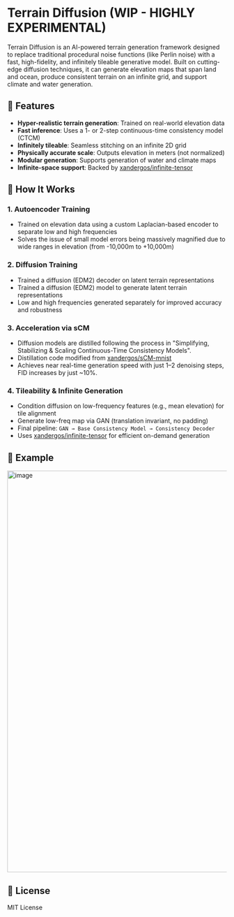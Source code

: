 # Terrain Diffusion (WIP - HIGHLY EXPERIMENTAL)

Terrain Diffusion is an AI-powered terrain generation framework designed to replace traditional procedural noise functions (like Perlin noise) with a fast, high-fidelity, and infinitely tileable generative model. Built on cutting-edge diffusion techniques, it can generate elevation maps that span land and ocean, produce consistent terrain on an infinite grid, and support climate and water generation.

## 🚀 Features

- **Hyper-realistic terrain generation**: Trained on real-world elevation data
- **Fast inference**: Uses a 1- or 2-step continuous-time consistency model (CTCM)
- **Infinitely tileable**: Seamless stitching on an infinite 2D grid
- **Physically accurate scale**: Outputs elevation in meters (not normalized)
- **Modular generation**: Supports generation of water and climate maps
- **Infinite-space support**: Backed by [xandergos/infinite-tensor](https://github.com/xandergos/infinite-tensor)

## 🧠 How It Works

### 1. **Autoencoder Training**
- Trained on elevation data using a custom Laplacian-based encoder to separate low and high frequencies
- Solves the issue of small model errors being massively magnified due to wide ranges in elevation (from -10,000m to +10,000m)

### 2. **Diffusion Training**
- Trained a diffusion (EDM2) decoder on latent terrain representations
- Trained a diffusion (EDM2) model to generate latent terrain representations
- Low and high frequencies generated separately for improved accuracy and robustness

### 3. **Acceleration via sCM**
- Diffusion models are distilled following the process in "Simplifying, Stabilizing & Scaling Continuous-Time Consistency Models".
- Distillation code modified from [xandergos/sCM-mnist](https://github.com/xandergos/sCM-mnist)
- Achieves near real-time generation speed with just 1–2 denoising steps, FID increases by just ~10%.

### 4. **Tileability & Infinite Generation**
- Condition diffusion on low-frequency features (e.g., mean elevation) for tile alignment
- Generate low-freq map via GAN (translation invariant, no padding)
- Final pipeline: `GAN → Base Consistency Model → Consistency Decoder`
- Uses [xandergos/infinite-tensor](https://github.com/xandergos/infinite-tensor) for efficient on-demand generation

## 🧪 Example

<img width="1920" height="920" alt="image" src="https://github.com/user-attachments/assets/f3c581a8-c9b8-4965-8158-2bf63b6155d5" />

## 📜 License

MIT License
